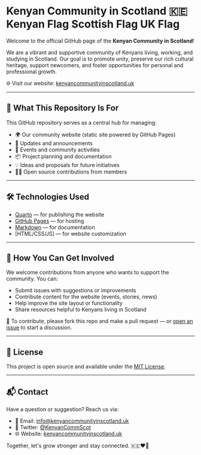 # Kenyan Community in Scotland 🇰🇪 Kenyan Flag Scottish Flag UK Flag

Welcome to the official GitHub page of the **Kenyan Community in Scotland**!

We are a vibrant and supportive community of Kenyans living, working, and studying in Scotland. Our goal is to promote unity, preserve our rich cultural heritage, support newcomers, and foster opportunities for personal and professional growth.

🌐 Visit our website: [kenyancommunityinscotland.uk](https://kenyancommunityinscotland.uk)

---

## 📌 What This Repository Is For

This GitHub repository serves as a central hub for managing:

- 🌍 Our community website (static site powered by GitHub Pages)
- 📰 Updates and announcements
- 🎉 Events and community activities
- 📦 Project planning and documentation
- 💡 Ideas and proposals for future initiatives
- 🧑‍💻 Open source contributions from members

---

## 🛠️ Technologies Used

- [Quarto](https://quarto.org/) — for publishing the website
- [GitHub Pages](https://pages.github.com/) — for hosting
- [Markdown](https://www.markdownguide.org/) — for documentation
- [HTML/CSS/JS] — for website customization

---

## 🤝 How You Can Get Involved

We welcome contributions from anyone who wants to support the community. You can:

- Submit issues with suggestions or improvements
- Contribute content for the website (events, stories, news)
- Help improve the site layout or functionality
- Share resources helpful to Kenyans living in Scotland

🔧 To contribute, please fork this repo and make a pull request — or [open an issue](https://github.com/kenyancommunityinscotland/kenyancommunityinscotland.github.io/issues) to start a discussion.

---

## 📄 License

This project is open source and available under the [MIT License](LICENSE).

---

## 📬 Contact

Have a question or suggestion? Reach us via:

- 📧 Email: info@kenyancommunityinscotland.uk  
- 💬 Twitter: [@KenyanCommScot](https://twitter.com/KenyanCommScot)  
- 🌐 Website: [kenyancommunityinscotland.uk](https://kenyancommunityinscotland.uk)

Together, let's grow stronger and stay connected. 🇰🇪❤️🏴
